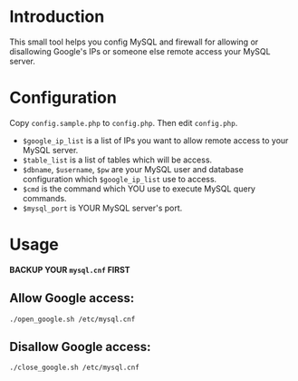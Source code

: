 # Introduction

This small tool helps you config MySQL and firewall for allowing or disallowing Google's IPs or someone else remote access your MySQL server.

# Configuration

Copy `config.sample.php` to `config.php`. Then edit `config.php`.

- `$google_ip_list` is a list of IPs you want to allow remote access to your MySQL server.
- `$table_list` is a list of tables which will be access.
- `$dbname`, `$username`, `$pw` are your MySQL user and database configuration which `$google_ip_list` use to access.
- `$cmd` is the command which YOU use to execute MySQL query commands.
- `$mysql_port` is YOUR MySQL server's port.

# Usage

**BACKUP YOUR `mysql.cnf` FIRST**

## Allow Google access:

```
./open_google.sh /etc/mysql.cnf
```

## Disallow Google access:

```
./close_google.sh /etc/mysql.cnf
```
